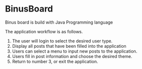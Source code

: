 # BinusBoard

Binus board is build with Java Programming language

The application workflow is as follows.
1. The user will login to select the desired user type.
2. Display all posts that have been filled into the application
3. Users can select a menu to input new posts to the application.
4. Users fill in post information and choose the desired theme.
5. Return to number 3, or exit the application.
